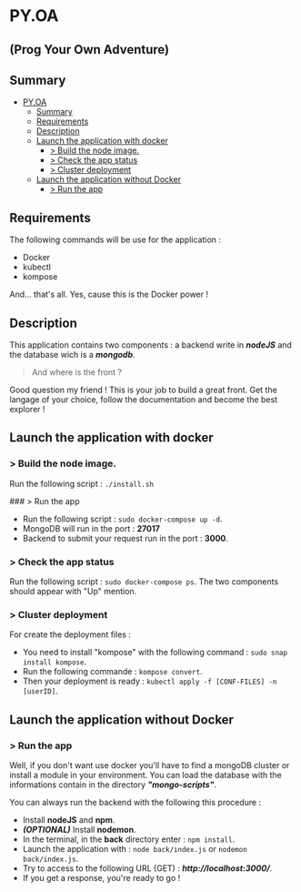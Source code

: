 PY.OA
=====

(Prog Your Own Adventure)
-------------------------

Summary
-------

<!--ts-->

-	[PY.OA](#pyoa)
	-	[Summary](#summary)
	-	[Requirements](#requirements)
	-	[Description](#description)
	-	[Launch the application with docker](#launch-the-application-with-docker)
		-	[&gt; Build the node image.](#-build-the-node-image)
		-	[&gt; Check the app status](#-check-the-app-status)
		-	[&gt; Cluster deployment](#-cluster-deployment)
	-	[Launch the application without Docker](#launch-the-application-without-docker)
		-	[&gt; Run the app](#-run-the-app)

<!--te-->

Requirements
------------

The following commands will be use for the application :

-	Docker
-	kubectl
-	kompose

And... that's all. Yes, cause this is the Docker power !

Description
-----------

This application contains two components : a backend write in ***nodeJS*** and the database wich is a ***mongodb***.

> And where is the front ?

Good question my friend ! This is your job to build a great front. Get the langage of your choice, follow the documentation and become the best explorer !

Launch the application with docker
----------------------------------

### > Build the node image.

Run the following script : `./install.sh`

### > Run the app

-	Run the following script : `sudo docker-compose up -d`.
-	MongoDB will run in the port : **27017**
-	Backend to submit your request run in the port : **3000**\.

### > Check the app status

Run the following script : `sudo docker-compose ps`. The two components should appear with "Up" mention.

### > Cluster deployment

For create the deployment files :

-	You need to install "kompose" with the following command : `sudo snap install kompose`.
-	Run the following commande : `kompose convert`.
-	Then your deployment is ready : `kubectl apply -f [CONF-FILES] -n [userID]`.

Launch the application without Docker
-------------------------------------

### > Run the app

Well, if you don't want use docker you'll have to find a mongoDB cluster or install a module in your environment. You can load the database with the informations contain in the directory ***"mongo-scripts"***.

You can always run the backend with the following this procedure :

-	Install **nodeJS** and **npm**.
-	***(OPTIONAL)*** Install **nodemon**.
-	In the terminal, in the **back** directory enter : `npm install`.
-	Launch the application with : `node back/index.js` or `nodemon back/index.js`.
-	Try to access to the following URL (GET) : ***http://localhost:3000/***.
-	If you get a response, you're ready to go !
